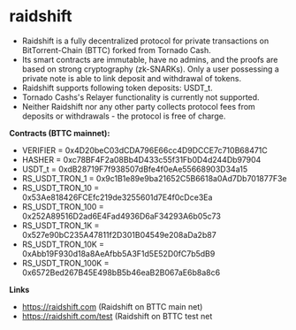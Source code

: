 # raidshift

* Raidshift is a fully decentralized protocol for private transactions on BitTorrent-Chain (BTTC) forked from Tornado Cash.
* Its smart contracts are immutable, have no admins, and the proofs are based on strong cryptography (zk-SNARKs). Only a user possessing a private note is able to link deposit and withdrawal of tokens.
* Raidshift supports following token deposits: USDT_t.
* Tornado Cashs's Relayer functionality is currently not supported.
* Neither Raidshift nor any other party collects protocol fees from deposits or withdrawals - the protocol is free of charge.

__Contracts (BTTC mainnet):__

* VERIFIER = 0x4D20beC03dCDA796E66cc4D9DCCE7c710B68471C
* HASHER = 0xc78BF4F2a08Bb4D433c55f31Fb0D4d244Db97904
* USDT_t = 0xdB28719F7f938507dBfe4f0eAe55668903D34a15
* RS_USDT_TRON_1 = 0x9c1B1e89e9ba21652C5B6618a0Ad7Db701877F3e
* RS_USDT_TRON_10 = 0x53Ae818426FCEfc219de3255601d7E4f0cDce3Ea
* RS_USDT_TRON_100 = 0x252A89516D2ad6E4Fad4936D6aF34293A6b05c73
* RS_USDT_TRON_1K = 0x527e90bC235A47811f2D301B04549e208aDa2b87
* RS_USDT_TRON_10K = 0xAbb19F930d18a8AeAfbb5A3F1d5E52D0fC7b5dB9
* RS_USDT_TRON_100K = 0x6572Bed267B45E498bB5b46eaB2B067aE6b8a8c6

__Links__
* https://raidshift.com (Raidshift on BTTC main net)
* https://raidshift.com/test (Raidshift on BTTC test net
